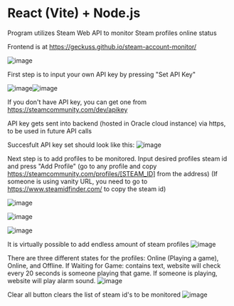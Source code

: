 # React (Vite) + Node.js

Program utilizes Steam Web API to monitor Steam profiles online status  

Frontend is at https://geckuss.github.io/steam-account-monitor/

![image](https://github.com/Geckuss/steam-account-monitor/assets/58637152/73374557-ec12-4e67-b5bd-4a4202f9163c)

First step is to input your own API key by pressing "Set API Key"

![image](https://github.com/Geckuss/steam-account-monitor/assets/58637152/07b96423-9a00-4ed3-b80c-85058c6b6efd)![image](https://github.com/Geckuss/steam-account-monitor/assets/58637152/72c97ac4-82ef-4f7f-9d20-bd8f80c0e0d2)

If you don't have API key, you can get one from https://steamcommunity.com/dev/apikey

API key gets sent into backend (hosted in Oracle cloud instance) via https, to be used in future API calls

Succesfult API key set should look like this:
![image](https://github.com/Geckuss/steam-account-monitor/assets/58637152/ea9c8758-8f4e-4b9a-b4eb-414d76959379)

Next step is to add profiles to be monitored. Input desired profiles steam id and press "Add Profile" (go to any profile and copy https://steamcommunity.com/profiles/[STEAM_ID] from the address) (If someone is using vanity URL, you need to go to https://www.steamidfinder.com/ to copy the steam id)

![image](https://github.com/Geckuss/steam-account-monitor/assets/58637152/26177f4d-5370-4d9b-ae17-bc6bf5cb5b54)

![image](https://github.com/Geckuss/steam-account-monitor/assets/58637152/25de0be1-ebe4-4823-bf83-b36b36da8343)

![image](https://github.com/Geckuss/steam-account-monitor/assets/58637152/71c9e3bc-c466-4c4e-86fb-15e4f2d3d145)

It is virtually possible to add endless amount of steam profiles
![image](https://github.com/Geckuss/steam-account-monitor/assets/58637152/28777419-d545-413d-921d-91e2172fb6c5)

There are three different states for the profiles: Online (Playing a game), Online, and Offline.
If Waiting for Game: contains text, website will check every 20 seconds is someone playing that game. If someone is playing, website will play alarm sound.
![image](https://github.com/Geckuss/steam-account-monitor/assets/58637152/3358eba9-885d-4920-bc40-2afc48403b3c)

Clear all button clears the list of steam id's to be monitored
![image](https://github.com/Geckuss/steam-account-monitor/assets/58637152/24109db2-7c2d-4c46-b386-e48230001aa3)


